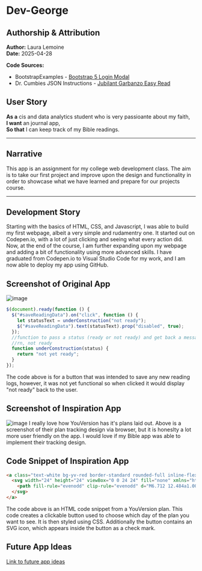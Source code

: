 # Dev-George

## Authorship & Attribution

**Author:** Laura Lemoine  
**Date:** 2025-04-28  

**Code Sources:** 
- BootstrapExamples - [Bootstrap 5 Login Modal](https://bootstrapexamples.com/@anonymous/bootstrap-5-login-modal)
- Dr. Cumbies JSON Instructions - [Jubilant Garbanzo Easy Read](https://github.com/barrycumbie/jubilant-garbanzo-easy-read)


## User Story

**As a** cis and data analytics student who is very passioante about my faith,  
**I want** an journal app,  
**So that** I can keep track of my Bible readings.

---

## Narrative

This app is an assignment for my college web development class. The aim is to take our first project and improve upon the design and functionality in order to showcase what we have learned and prepare for our projects course.

---
## Development Story
Starting with the basics of HTML, CSS, and Javascript, I was able to build my first webpage, albeit a very simple and rudamentry one. It started out on Codepen.io, with a lot of just clicking and seeing what every action did. Now, at the end of the course, I am further expanding upon my webpage and adding a bit of functionality using more advanced skills. I have graduated from Codepen.io to Visual Studio Code for my work, and I am now able to deploy my app using GitHub.

## Screenshot of Original App
![image](https://github.com/user-attachments/assets/fe8a1dd9-d601-41a5-a01a-5258da985a85)
```javascript
$(document).ready(function () {
  $("#saveReadingData").on("click", function () {
    let statusText = underConstruction("not ready");
    $("#saveReadingData").text(statusText).prop("disabled", true);
  });
  //function to pass a status (ready or not ready) and get back a message for user
  //rn, not ready
  function underConstruction(status) {
    return "not yet ready";
  }
});
```
The code above is for a button that was intended to save any new reading logs, however, it was not yet functional so when clicked it would display "not ready" back to the user.
## Screenshot of Inspiration App
![image](https://github.com/user-attachments/assets/7cc5df5e-b4ff-4e62-ab57-86be19b8aabe)
I really love how YouVersion has it's plans laid out. Above is a screenshot of their plan tracking design via browser, but it is honeslty a lot more user friendly on the app. I would love if my Bible app was able to implement their tracking design.

## Code Snippet of Inspiration App

```html
<a class="text-white bg-yv-red border-standard rounded-full inline-flex items-center w-full justify-center no-underline p-0.5 md:pli-2 md:plb-1.5 text-16 md:text-23 h-8" aria-label="Go to page 1" href="/users/LauraLemoine870/reading-plans/22465-bibleproject-the-crucified-king/subscription/1164369617/day/1">
  <svg width="24" height="24" viewBox="0 0 24 24" fill="none" xmlns="http://www.w3.org/2000/svg">
    <path fill-rule="evenodd" clip-rule="evenodd" d="M6.712 12.484a1.002 1.002 0 0 1 1.417-.001l2.648 2.654a.25.25 0 0 0 .353 0l6.895-6.894a1 1 0 0 1 1.414 1.414l-7.782 7.781a1 1 0 0 1-1.414 0L6.71 13.9a1.002 1.002 0 0 1 .002-1.416Z" fill="currentColor"></path>
  </svg>
</a>
```
The code above is an HTML code snippet from a YouVersion plan. This code creates a clickable button used to choose which day of the plan you want to see. It is then styled using CSS. Additionally the button contains an SVG icon, which appears inside the button as a check mark.
## Future App Ideas
[Link to future app ideas](https://github.com/llemoine1230/dev-george/issues/1)

